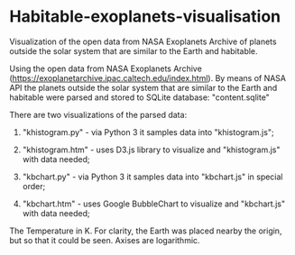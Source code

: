 # Habitable-exoplanets-visualisation
Visualization of the open data from NASA Exoplanets Archive of planets outside the solar system that are similar to the Earth and habitable.

Using the open data from NASA Exoplanets Archive (https://exoplanetarchive.ipac.caltech.edu/index.html). By means of NASA API the planets outside the solar system that are similar to the Earth and habitable were parsed and stored to SQLite database:
"content.sqlite"

There are two visualizations of the parsed data:
1. "khistogram.py"  - via Python 3 it samples data into "khistogram.js";
2. "khistogram.htm" - uses D3.js library to visualize and "khistogram.js" with data needed;

3. "kbchart.py"  - via Python 3 it samples data into "kbchart.js" in special order;
4. "kbchart.htm" - uses Google BubbleChart to visualize and "kbchart.js" with data needed;

The Temperature in K. For clarity, the Earth was placed nearby the origin, but so that it could be seen. Axises are logarithmic.
